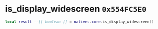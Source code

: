 # is_display_widescreen `0x554FC5E0`

```lua
local result --[[ boolean ]] = natives.core.is_display_widescreen()
```
